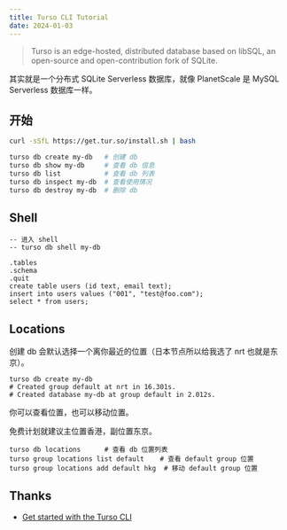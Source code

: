 ```yaml
---
title: Turso CLI Tutorial
date: 2024-01-03
---
```


> Turso is an edge-hosted, distributed database based on libSQL, an open-source and open-contribution fork of SQLite. 

其实就是一个分布式 SQLite Serverless 数据库，就像 PlanetScale 是 MySQL Serverless 数据库一样。


## 开始

```sh
curl -sSfL https://get.tur.so/install.sh | bash

turso db create my-db   # 创建 db
turso db show my-db     # 查看 db 信息
turso db list           # 查看 db 列表
turso db inspect my-db  # 查看使用情况
turso db destroy my-db  # 删除 db
```

## Shell

```sqlite
-- 进入 shell
-- turso db shell my-db 

.tables
.schema
.quit
create table users (id text, email text);
insert into users values ("001", "test@foo.com");
select * from users;
```

## Locations

创建 db 会默认选择一个离你最近的位置（日本节点所以给我选了 nrt 也就是东京）。

```shell
turso db create my-db
# Created group default at nrt in 16.301s.
# Created database my-db at group default in 2.012s.
```

你可以查看位置，也可以移动位置。

免费计划就建议主位置香港，副位置东京。

```
turso db locations      # 查看 db 位置列表
turso group locations list default    # 查看 default group 位置
turso group locations add default hkg  # 移动 default group 位置
```



## Thanks

- [Get started with the Turso CLI](https://docs.turso.tech/tutorials/get-started-turso-cli/)